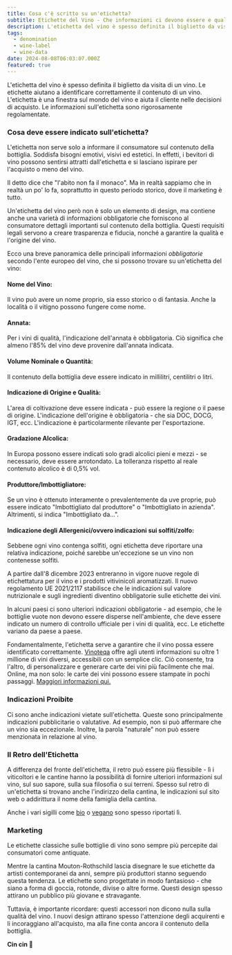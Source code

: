 ```yaml
---
title: Cosa c'è scritto su un'etichetta?
subtitle: Etichette del Vino - Che informazioni ci devono essere e quali ci possono essere?
description: L'etichetta del vino è spesso definita il biglietto da visita di un vino. Le etichette aiutano a identificare correttamente il contenuto di un vino. L'etichetta è una finestra sul mondo del vino e aiuta i compratori nella decisione di acquisto.
tags:
  - denomination
  - wine-label
  - wine-data
date: 2024-08-08T06:03:07.000Z
featured: true
---
```


L'etichetta del vino è spesso definita il biglietto da visita di un vino. Le etichette aiutano a identificare correttamente il contenuto di un vino. L'etichetta è una finestra sul mondo del vino e aiuta il cliente nelle decisioni di acquisto. Le informazioni sull'etichetta sono rigorosamente regolamentate.

### Cosa deve essere indicato sull'etichetta?

L'etichetta non serve solo a informare il consumatore sul contenuto della bottiglia. Soddisfa bisogni emotivi, visivi ed estetici. In effetti, i bevitori di vino possono sentirsi attratti dall'etichetta e si lasciano ispirare per l'acquisto o meno del vino.

Il detto dice che "l'abito non fa il monaco". Ma in realtà sappiamo che in realtà un po' lo fa, soprattutto in questo periodo storico, dove il marketing è tutto.

Un'etichetta del vino però non è solo un elemento di design, ma contiene anche una varietà di informazioni obbligatorie che forniscono al consumatore dettagli importanti sul contenuto della bottiglia. Questi requisiti legali servono a creare trasparenza e fiducia, nonché a garantire la qualità e l'origine del vino.

Ecco una breve panoramica delle principali informazioni _obbligatorie_ secondo l'ente europeo del vino, che si possono trovare su un'etichetta del vino:

#### Nome del Vino:

Il vino può avere un nome proprio, sia esso storico o di fantasia. Anche la località o il vitigno possono fungere come nome.

#### Annata:

Per i vini di qualità, l'indicazione dell'annata è obbligatoria. Ciò significa che almeno l'85% del vino deve provenire dall'annata indicata.

#### Volume Nominale o Quantità:

Il contenuto della bottiglia deve essere indicato in millilitri, centilitri o litri.

#### Indicazione di Origine e Qualità:

L'area di coltivazione deve essere indicata - può essere la regione o il paese di origine. L'indicazione dell'origine è obbligatoria - che sia DOC, DOCG, IGT, ecc. L'indicazione è particolarmente rilevante per l'esportazione.

#### Gradazione Alcolica:

In Europa possono essere indicati solo gradi alcolici pieni e mezzi - se necessario, deve essere arrotondato. La tolleranza rispetto al reale contenuto alcolico è di 0,5% vol.

#### Produttore/Imbottigliatore:

Se un vino è ottenuto interamente o prevalentemente da uve proprie, può essere indicato "Imbottigliato dal produttore" o "Imbottigliato in azienda". Altrimenti, si indica "Imbottigliato da...".

#### Indicazione degli Allergenici/ovvero indicazioni sui solfiti/zolfo:

Sebbene ogni vino contenga solfiti, ogni etichetta deve riportare una relativa indicazione, poiché sarebbe un'eccezione se un vino non contenesse solfiti.

A partire dall'8 dicembre 2023 entreranno in vigore nuove regole di etichettatura per il vino e i prodotti vitivinicoli aromatizzati. Il nuovo regolamento UE 2021/2117 stabilisce che le indicazioni sul valore nutrizionale e sugli ingredienti diventino obbligatorie sulle etichette dei vini.

In alcuni paesi ci sono ulteriori indicazioni obbligatorie - ad esempio, che le bottiglie vuote non devono essere disperse nell'ambiente, che deve essere indicato un numero di controllo ufficiale per i vini di qualità, ecc. Le etichette variano da paese a paese.

Fondamentalmente, l'etichetta serve a garantire che il vino possa essere identificato correttamente. [Vinoteqa](/it) offre agli utenti informazioni su oltre 1 millione di vini diversi, accessibili con un semplice clic. Ciò consente, tra l'altro, di personalizzare e generare carte dei vini più facilmente che mai. Online, ma non solo: le carte dei vini possono essere stampate in pochi passaggi. [Maggiori informazioni qui.](/it)

### Indicazioni Proibite

Ci sono anche indicazioni vietate sull'etichetta. Queste sono principalmente indicazioni pubblicitarie o valutative. Ad esempio, non si può affermare che un vino sia eccezionale. Inoltre, la parola "naturale" non può essere menzionata in relazione al vino.

### Il Retro dell'Etichetta

A differenza del fronte dell'etichetta, il retro può essere più flessibile - lì i viticoltori e le cantine hanno la possibilità di fornire ulteriori informazioni sul vino, sul suo sapore, sulla sua filosofia o sui terreni. Spesso sul retro di un'etichetta si trovano anche l'indirizzo della cantina, le indicazioni sul sito web o addirittura il nome della famiglia della cantina.

Anche i vari sigilli come [bio](/it/blog/wines/bio-vs-organic) o [vegano](/it/blog/wines/vegan-wines) sono spesso riportati lì.

### Marketing

Le etichette classiche sulle bottiglie di vino sono sempre più percepite dai consumatori come antiquate.

Mentre la cantina Mouton-Rothschild lascia disegnare le sue etichette da artisti contemporanei da anni, sempre più produttori stanno seguendo questa tendenza. Le etichette sono progettate in modo fantasioso - che siano a forma di goccia, rotonde, divise o altre forme. Questi design spesso attirano un pubblico più giovane e stravagante.

Tuttavia, è importante ricordare: questi accessori non dicono nulla sulla qualità del vino. I nuovi design attirano spesso l'attenzione degli acquirenti e li incoraggiano all'acquisto, ma alla fine conta ancora il contenuto della bottiglia.

**Cin cin 🍷**
